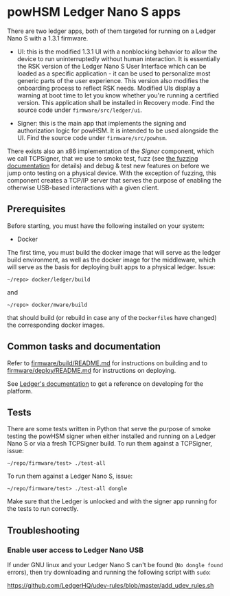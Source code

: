 # powHSM Ledger Nano S apps

There are two ledger apps, both of them targeted for running on a Ledger Nano S with a 1.3.1 firmware.

- UI: this is the modified 1.3.1 UI with a nonblocking behavior to allow the device to run uninterruptedly without human interaction. It is essentially the RSK version of the Ledger Nano S User Interface which can be loaded as a specific application - it can be used to personalize most generic parts of the user experience. This version also modifies the onboarding process to reflect RSK needs. Modified UIs display a warning at boot time to let you know whether you're running a certified version. This application shall be installed in Recovery mode. Find the source code under `firmware/src/ledger/ui`.

- Signer: this is the main app that implements the signing and authorization logic for powHSM. It is intended to be used alongside the UI. Find the source code under `firmware/src/powhsm`.


There exists also an x86 implementation of the _Signer_ component, which we call TCPSigner, that we use to smoke test, fuzz (see [the fuzzing documentation](./fuzz/README.md) for details) and debug & test new features on before we jump onto testing on a physical device. With the exception of fuzzing, this component creates a TCP/IP server that serves the purpose of enabling the otherwise USB-based interactions with a given client.

## Prerequisites

Before starting, you must have the following installed on your system:

- Docker

The first time, you must build the docker image that will serve as the ledger build environment, as well as the docker image for the middleware, which will serve as the basis for deploying built apps to a physical ledger. Issue:

```
~/repo> docker/ledger/build
```

and

```
~/repo> docker/mware/build
```

that should build (or rebuild in case any of the `Dockerfile`s have changed) the corresponding docker images.

## Common tasks and documentation

Refer to [firmware/build/README.md](./build/README.md) for instructions on building and to [firmware/deploy/README.md](./deploy/README.md) for instructions on deploying.

See [Ledger's documentation](http://ledger.readthedocs.io) to get a reference on developing for the platform.

## Tests

There are some tests written in Python that serve the purpose of smoke testing the powHSM signer when either installed and running on a Ledger Nano S or via a fresh TCPSigner build. To run them against a TCPSigner, issue:

```
~/repo/firmware/test> ./test-all
```

To run them against a Ledger Nano S, issue:

```
~/repo/firmware/test> ./test-all dongle
```

Make sure that the Ledger is unlocked and with the signer app running for the tests to run correctly.

## Troubleshooting

### Enable user access to Ledger Nano USB

If under GNU linux and your Ledger Nano S can't be found (`No dongle found` errors), then try downloading and running the following script with `sudo`:

https://github.com/LedgerHQ/udev-rules/blob/master/add_udev_rules.sh

